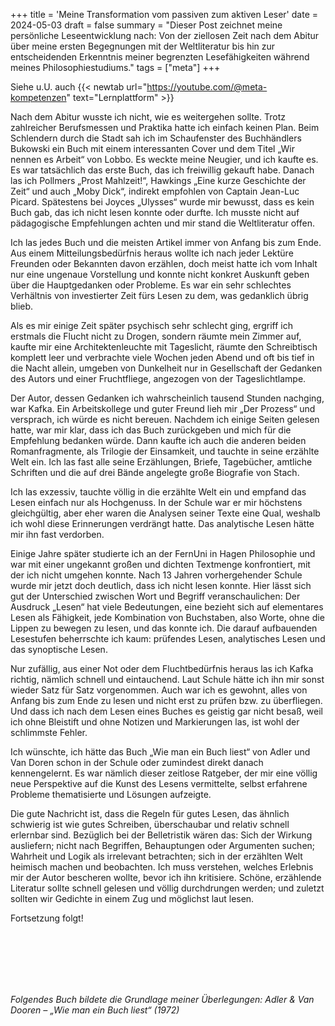 +++
title = 'Meine Transformation vom passiven zum aktiven Leser'
date = 2024-05-03
draft = false
summary = "Dieser Post zeichnet meine persönliche Leseentwicklung nach: Von der ziellosen Zeit nach dem Abitur über meine ersten Begegnungen mit der Weltliteratur bis hin zur entscheidenden Erkenntnis meiner begrenzten Lesefähigkeiten während meines Philosophiestudiums."
tags = ["meta"]
+++  

Siehe u.U. auch {{< newtab url="https://youtube.com/@meta-kompetenzen" text="Lernplattform" >}}  

Nach dem Abitur wusste ich nicht, wie es weitergehen sollte. Trotz zahlreicher Berufsmessen und Praktika hatte ich einfach keinen Plan. Beim Schlendern durch die Stadt sah ich im Schaufenster des Buchhändlers Bukowski ein Buch mit einem interessanten Cover und dem Titel „Wir nennen es Arbeit“ von Lobbo. Es weckte meine Neugier, und ich kaufte es. Es war tatsächlich das erste Buch, das ich freiwillig gekauft habe. Danach las ich Pollmers „Prost Mahlzeit!“, Hawkings „Eine kurze Geschichte der Zeit“ und auch „Moby Dick“, indirekt empfohlen von Captain Jean-Luc Picard. Spätestens bei Joyces „Ulysses“ wurde mir bewusst, dass es kein Buch gab, das ich nicht lesen konnte oder durfte. Ich musste nicht auf pädagogische Empfehlungen achten und mir stand die Weltliteratur offen.

Ich las jedes Buch und die meisten Artikel immer von Anfang bis zum Ende. Aus einem Mitteilungsbedürfnis heraus wollte ich nach jeder Lektüre Freunden oder Bekannten davon erzählen, doch meist hatte ich vom Inhalt nur eine ungenaue Vorstellung und konnte nicht konkret Auskunft geben über die Hauptgedanken oder Probleme. Es war ein sehr schlechtes Verhältnis von investierter Zeit fürs Lesen zu dem, was gedanklich übrig blieb.

Als es mir einige Zeit später psychisch sehr schlecht ging, ergriff ich erstmals die Flucht nicht zu Drogen, sondern räumte mein Zimmer auf, kaufte mir eine Architektenleuchte mit Tageslicht, räumte den Schreibtisch komplett leer und verbrachte viele Wochen jeden Abend und oft bis tief in die Nacht allein, umgeben von Dunkelheit nur in Gesellschaft der Gedanken des Autors und einer Fruchtfliege, angezogen von der Tageslichtlampe.

Der Autor, dessen Gedanken ich wahrscheinlich tausend Stunden nachging, war Kafka. Ein Arbeitskollege und guter Freund lieh mir „Der Prozess“ und versprach, ich würde es nicht bereuen. Nachdem ich einige Seiten gelesen hatte, war mir klar, dass ich das Buch zurückgeben und mich für die Empfehlung bedanken würde. Dann kaufte ich auch die anderen beiden Romanfragmente, als Trilogie der Einsamkeit, und tauchte in seine erzählte Welt ein. Ich las fast alle seine Erzählungen, Briefe, Tagebücher, amtliche Schriften und die auf drei Bände angelegte große Biografie von Stach.

Ich las exzessiv, tauchte völlig in die erzählte Welt ein und empfand das Lesen einfach nur als Hochgenuss. In der Schule war er mir höchstens gleichgültig, aber eher waren die Analysen seiner Texte eine Qual, weshalb ich wohl diese Erinnerungen verdrängt hatte. Das analytische Lesen hätte mir ihn fast verdorben.

Einige Jahre später studierte ich an der FernUni in Hagen Philosophie und war mit einer ungekannt großen und dichten Textmenge konfrontiert, mit der ich nicht umgehen konnte. Nach 13 Jahren vorhergehender Schule wurde mir jetzt doch deutlich, dass ich nicht lesen konnte. Hier lässt sich gut der Unterschied zwischen Wort und Begriff veranschaulichen: Der Ausdruck „Lesen“ hat viele Bedeutungen, eine bezieht sich auf elementares Lesen als Fähigkeit, jede Kombination von Buchstaben, also Worte, ohne die Lippen zu bewegen zu lesen, und das konnte ich. Die darauf aufbauenden Lesestufen beherrschte ich kaum: prüfendes Lesen, analytisches Lesen und das synoptische Lesen.

Nur zufällig, aus einer Not oder dem Fluchtbedürfnis heraus las ich Kafka richtig, nämlich schnell und eintauchend. Laut Schule hätte ich ihn mir sonst wieder Satz für Satz vorgenommen. Auch war ich es gewohnt, alles von Anfang bis zum Ende zu lesen und nicht erst zu prüfen bzw. zu überfliegen. Und dass ich nach dem Lesen eines Buches es geistig gar nicht besaß, weil ich ohne Bleistift und ohne Notizen und Markierungen las, ist wohl der schlimmste Fehler.

Ich wünschte, ich hätte das Buch „Wie man ein Buch liest“ von Adler und Van Doren schon in der Schule oder zumindest direkt danach kennengelernt. Es war nämlich dieser zeitlose Ratgeber, der mir eine völlig neue Perspektive auf die Kunst des Lesens vermittelte, selbst erfahrene Probleme thematisierte und Lösungen aufzeigte.

Die gute Nachricht ist, dass die Regeln für gutes Lesen, das ähnlich schwierig ist wie gutes Schreiben, überschaubar und relativ schnell erlernbar sind. Bezüglich bei der Belletristik wären das: Sich der Wirkung ausliefern; nicht nach Begriffen, Behauptungen oder Argumenten suchen; Wahrheit und Logik als irrelevant betrachten; sich in der erzählten Welt heimisch machen und beobachten. Ich muss verstehen, welches Erlebnis mir der Autor bescheren wollte, bevor ich ihn kritisiere. Schöne, erzählende Literatur sollte schnell gelesen und völlig durchdrungen werden; und zuletzt sollten wir Gedichte in einem Zug und möglichst laut lesen.

Fortsetzung folgt!

</br></br>  
</br></br>  

*Folgendes Buch bildete die Grundlage meiner Überlegungen: Adler & Van Dooren – „Wie man ein Buch liest“ (1972)*